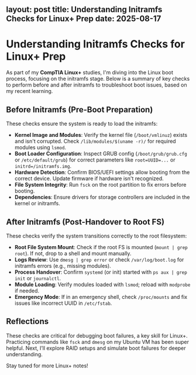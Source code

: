  layout: post
 title: Understanding Initramfs Checks for Linux+ Prep
 date: 2025-08-17
 ---
 # Understanding Initramfs Checks for Linux+ Prep

 As part of my **CompTIA Linux+** studies, I'm diving into the Linux boot process, focusing on the initramfs stage. Below is a summary of key checks to perform before and after initramfs to troubleshoot boot issues, based on my recent learning.

 ## Before Initramfs (Pre-Boot Preparation)
 These checks ensure the system is ready to load the initramfs:
 - **Kernel Image and Modules**: Verify the kernel file (`/boot/vmlinuz`) exists and isn't corrupted. Check `/lib/modules/$(uname -r)/` for required modules using `lsmod`.
 - **Boot Loader Configuration**: Inspect GRUB config (`/boot/grub/grub.cfg` or `/etc/default/grub`) for correct parameters like `root=UUID=...` or `initrd=/initramfs.img`.
 - **Hardware Detection**: Confirm BIOS/UEFI settings allow booting from the correct device. Update firmware if hardware isn't recognized.
 - **File System Integrity**: Run `fsck` on the root partition to fix errors before booting.
 - **Dependencies**: Ensure drivers for storage controllers are included in the kernel or initramfs.

 ## After Initramfs (Post-Handover to Root FS)
 These checks verify the system transitions correctly to the root filesystem:
 - **Root File System Mount**: Check if the root FS is mounted (`mount | grep root`). If not, drop to a shell and mount manually.
 - **Logs Review**: Use `dmesg | grep error` or check `/var/log/boot.log` for initramfs errors (e.g., missing modules).
 - **Process Handover**: Confirm `systemd` (or init) started with `ps aux | grep init` or `journalctl`.
 - **Module Loading**: Verify modules loaded with `lsmod`; reload with `modprobe` if needed.
 - **Emergency Mode**: If in an emergency shell, check `/proc/mounts` and fix issues like incorrect UUID in `/etc/fstab`.

 ## Reflections
 These checks are critical for debugging boot failures, a key skill for Linux+. Practicing commands like `fsck` and `dmesg` on my Ubuntu VM has been super helpful. Next, I’ll explore RAID setups and simulate boot failures for deeper understanding.

 Stay tuned for more Linux+ notes!
